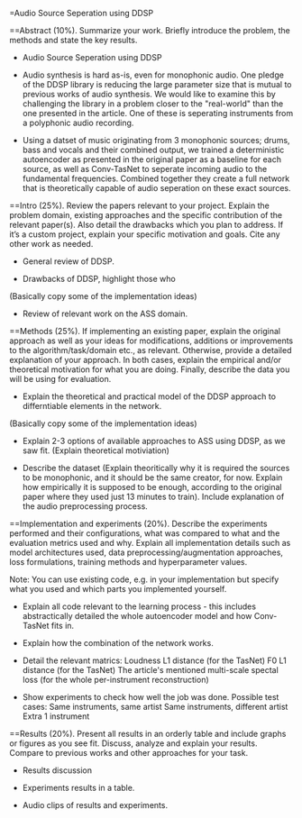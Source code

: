 =Audio Source Seperation using DDSP

==Abstract (10%). Summarize your work. Briefly introduce the problem, the methods and state the key results.

- Audio Source Seperation using DDSP

- Audio synthesis is hard as-is, even for monophonic audio. One pledge of the DDSP library is reducing the large parameter size that is mutual to previous works of audio synthesis.
	We would like to examine this by challenging the library in a problem closer to the "real-world" than the one presented in the article.
	One of these is seperating instruments from a polyphonic audio recording.

- Using a datset of music originating from 3 monophonic sources; drums, bass and vocals and their combined output, we trained a deterministic autoencoder as presented in the original paper as a baseline for each source, as well as Conv-TasNet to seperate incoming audio to the fundamental frequencies. Combined together they create a full network that is theoretically capable of audio seperation on these exact sources.

==Intro (25%). Review the papers relevant to your project. Explain the problem domain, existing approaches and the specific contribution of the relevant paper(s). Also detail the drawbacks which you plan to address. If it’s a custom project, explain your specific motivation and goals. Cite any other work as needed.

- General review of DDSP.

- Drawbacks of DDSP, highlight those who 

(Basically copy some of the implementation ideas)
- Review of relevant work on the ASS domain.

==Methods (25%). If implementing an existing paper, explain the original approach as well as your ideas for modifications, additions or improvements to the algorithm/task/domain etc., as relevant. Otherwise, provide a detailed explanation of your approach. In both cases, explain the empirical and/or theoretical motivation for what you are doing. Finally, describe the data you will be using for evaluation.

- Explain the theoretical and practical model of the DDSP approach to differntiable elements in the network.

(Basically copy some of the implementation ideas)
- Explain 2-3 options of available approaches to ASS using DDSP, as we saw fit. (Explain theoretical motiviation)

- Describe the dataset (Explain theoritically why it is required the sources to be monophonic, and it should be the same creator, for now. Explain how empirically it is supposed to be enough, according to the original paper where they used just 13 minutes to train).
	Include explanation of the audio preprocessing process.

==Implementation and experiments (20%). Describe the experiments performed and their configurations, what was compared to what and the evaluation metrics used and why. Explain all implementation details such as model architectures used, data preprocessing/augmentation approaches, loss formulations, training methods and hyperparameter values.

Note: You can use existing code, e.g. in your implementation but specify what you used and which parts you implemented yourself.

- Explain all code relevant to the learning process - this includes abstractically detailed the whole autoencoder model and how Conv-TasNet fits in.

- Explain how the combination of the network works.

- Detail the relevant matrics:
	Loudness L1 distance (for the TasNet)
	F0  L1 distance (for the TasNet)
	The article's mentioned multi-scale spectal loss (for the whole per-instrument reconstruction)

- Show experiments to check how well the job was done.
	Possible test cases:
		Same instruments, same artist
		Same instruments, different artist
		Extra 1 instrument

==Results (20%). Present all results in an orderly table and include graphs or figures as you see fit. Discuss, analyze and explain your results. Compare to previous works and other approaches for your task.

- Results discussion

- Experiments results in a table.

- Audio clips of results and experiments.